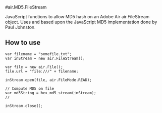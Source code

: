 #air.MD5.FileStream

JavaScript functions to allow MD5 hash on an Adobe Air air.FileStream object. Uses and based upon the JavaScript MD5 implementation done by Paul Johnston.

## How to use

```
var filename = "somefile.txt";				
var inStream = new air.FileStream(); 

var file = new air.File(); 
file.url = "file:///" + filename;				

inStream.open(file, air.FileMode.READ); 

// Compute MD5 on file
var md5String = hex_md5_stream(inStream); 				
//

inStream.close(); 								
```
